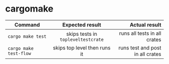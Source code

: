 # cargomake

| Command               | Expected result                    | Actual result                    |
| ----------------------|:----------------------------------:|---------------------------------:|
| `cargo make test`     | skips tests in `topleveltestcrate` | runs all tests in all crates     |
| `cargo make test-flow`| skips top level then runs it       | runs test and post in all crates |
